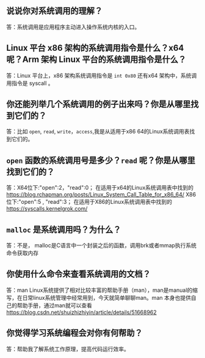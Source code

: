 ## 说说你对系统调用的理解？

答：系统调用是应用程序主动进入操作系统内核的入口。

## Linux 平台 x86 架构的系统调用指令是什么？x64 呢？Arm 架构 Linux 平台的系统调用指令是什么？

答：Linux 平台上，x86 架构系统调用指令是 `int 0x80` 还有x64 架构中，系统调用指令是 syscall 。

## 你还能列举几个系统调用的例子出来吗？你是从哪里找到它们的？

答：比如 `open`, `read`, `write`，`access`,我是从适用于x86 64的Linux系统调用表找到它们的。

## `open` 函数的系统调用号是多少？`read` 呢？你是从哪里找到它们的？

答：X64位下:"open":2，"read":0； 在适用于x64的Linux系统调用表中找到的 https://blog.rchapman.org/posts/Linux_System_Call_Table_for_x86_64/
X86位下:"open":5 , "read":3； 在适用于X86的Linux系统调用表中找到的  https://syscalls.kernelgrok.com/

## `malloc` 是系统调用吗？为什么？

答：不是， malloc是C语言中一个封装之后的函数，调用brk或者mmap执行系统命令获取内存

## 你使用什么命令来查看系统调用的文档？

答：man 
Linux系统提供了相对比较丰富的帮助手册（man），man是manual的缩写，在日常linux系统管理中经常用到，今天就简单聊聊man。man 本身也提供自己的帮助手册，通过man就可以查看
https://blog.csdn.net/shuizhizhiyin/article/details/51668962

## 你觉得学习系统编程会对你有何帮助？

答：帮助我了解系统工作原理，提高代码运行效率。
